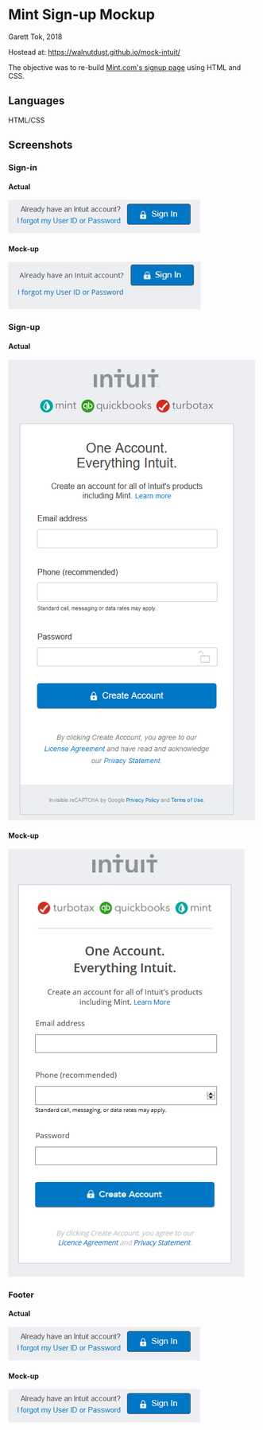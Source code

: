 # Mint Sign-up Mockup

Garett Tok, 2018

Hostead at: https://walnutdust.github.io/mock-intuit/

The objective was to re-build [Mint.com's signup page](https://wwws.mint.com/login.event?task=S) using HTML and CSS.

## Languages 
HTML/CSS

## Screenshots

### Sign-in
#### Actual
![Actual Sign in button](https://github.com/walnutdust/mock-intuit/blob/master/real%20sign%20in.png "Actual Sign in button")
#### Mock-up
![Mock Sign in button](https://github.com/walnutdust/mock-intuit/blob/master/fake%20sign%20in.png "Mock Sign in button")

### Sign-up
#### Actual
![Actual Sign-up page](https://github.com/walnutdust/mock-intuit/blob/master/real%20log%20in.png "Actual Sign-up page")
#### Mock-up
![Mock Sign-up page](https://github.com/walnutdust/mock-intuit/blob/master/fake%20log%20in.png "Mock Sign-up page")

### Footer
#### Actual
![Actual Footer](https://github.com/walnutdust/mock-intuit/blob/master/real%20sign%20in.png "Actual Footer")
#### Mock-up
![Mock Footer](https://github.com/walnutdust/mock-intuit/blob/master/real%20sign%20in.png "Mock Footer")
